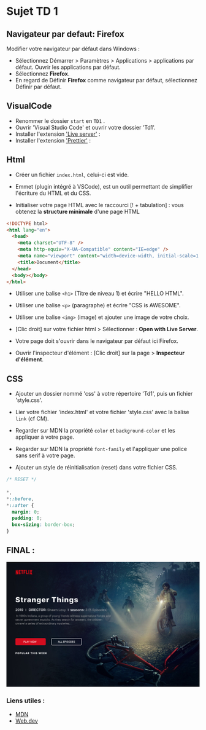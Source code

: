 # Sujet TD 1

## Navigateur par defaut: Firefox

Modifier votre navigateur par défaut dans Windows :

- Sélectionnez Démarrer > Paramètres > Applications > applications par défaut. Ouvrir les applications par défaut.
- Sélectionnez **Firefox**.
- En regard de Définir **Firefox** comme navigateur par défaut, sélectionnez Définir par défaut.

## VisualCode

- Renommer le dossier `start` en `TD1` .
- Ouvrir 'Visual Studio Code' et ouvrir votre dossier 'Td1'.
- Installer l'extension ['Live server'](https://marketplace.visualstudio.com/items?itemName=ritwickdey.LiveServer) :
- Installer l'extension ['Prettier'](https://marketplace.visualstudio.com/items?itemName=esbenp.prettier-vscode) :

## Html

- Créer un fichier `index.html`, celui-ci est vide.

- Emmet (plugin intégré à VSCode), est un outil permettant de simplifier l'écriture du HTML et du CSS.
- Initialiser votre page HTML avec le raccourci [! + tabulation] :
  vous obtenez la **structure minimale** d'une page HTML

```html
<!DOCTYPE html>
<html lang="en">
  <head>
    <meta charset="UTF-8" />
    <meta http-equiv="X-UA-Compatible" content="IE=edge" />
    <meta name="viewport" content="width=device-width, initial-scale=1.0" />
    <title>Document</title>
  </head>
  <body></body>
</html>
```

- Utiliser une balise `<h1>` (Titre de niveau 1) et écrire "HELLO HTML".
- Utiliser une balise `<p>` (paragraphe) et écrire "CSS is AWESOME".
- Utiliser une balise `<img>` (image) et ajouter une image de votre choix.

- [Clic droit] sur votre fichier html > Sélectionner : **Open with Live Server**.
- Votre page doit s'ouvrir dans le navigateur par défaut ici Firefox.

- Ouvrir l'inspecteur d'élément : [Clic droit] sur la page > **Inspecteur d'élément**.

## CSS

- Ajouter un dossier nommé 'css' à votre répertoire 'Td1', puis un fichier 'style.css'.
- Lier votre fichier 'index.html' et votre fichier 'style.css' avec la balise `link` (cf CM).
- Regarder sur MDN la propriété `color` et `background-color` et les appliquer à votre page.
- Regarder sur MDN la propriété `font-family` et l'appliquer une police sans serif à votre page.

- Ajouter un style de réinitialisation (reset) dans votre fichier CSS.

```css
/* RESET */

*,
*::before,
*::after {
  margin: 0;
  padding: 0;
  box-sizing: border-box;
}
```

## FINAL :

![](./img/NEtflix.png)

### Liens utiles :

- [MDN](https://developer.mozilla.org/fr/)
- [Web.dev](https://web.dev/learn/)

```

```
